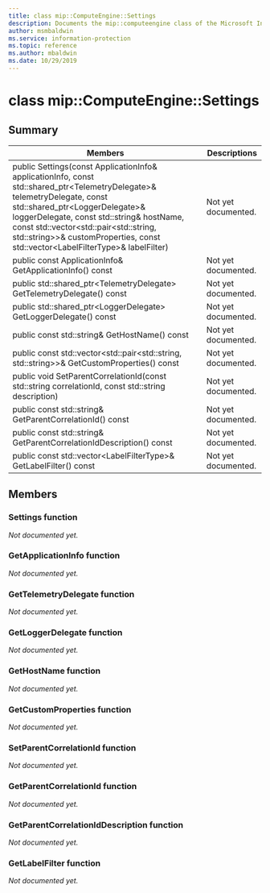 ```yaml
---
title: class mip::ComputeEngine::Settings 
description: Documents the mip::computeengine class of the Microsoft Information Protection (MIP) SDK.
author: msmbaldwin
ms.service: information-protection
ms.topic: reference
ms.author: mbaldwin
ms.date: 10/29/2019
---
```


# class mip::ComputeEngine::Settings 
  
## Summary
 Members                        | Descriptions                                
--------------------------------|---------------------------------------------
public Settings(const ApplicationInfo& applicationInfo, const std::shared_ptr\<TelemetryDelegate\>& telemetryDelegate, const std::shared_ptr\<LoggerDelegate\>& loggerDelegate, const std::string& hostName, const std::vector\<std::pair\<std::string, std::string\>\>& customProperties, const std::vector\<LabelFilterType\>& labelFilter)  | Not yet documented.
public const ApplicationInfo& GetApplicationInfo() const  | Not yet documented.
public std::shared_ptr\<TelemetryDelegate\> GetTelemetryDelegate() const  | Not yet documented.
public std::shared_ptr\<LoggerDelegate\> GetLoggerDelegate() const  | Not yet documented.
public const std::string& GetHostName() const  | Not yet documented.
public const std::vector\<std::pair\<std::string, std::string\>\>& GetCustomProperties() const  | Not yet documented.
public void SetParentCorrelationId(const std::string correlationId, const std::string description)  | Not yet documented.
public const std::string& GetParentCorrelationId() const  | Not yet documented.
public const std::string& GetParentCorrelationIdDescription() const  | Not yet documented.
public const std::vector\<LabelFilterType\>& GetLabelFilter() const  | Not yet documented.
  
## Members
  
### Settings function
_Not documented yet._

  
### GetApplicationInfo function
_Not documented yet._

  
### GetTelemetryDelegate function
_Not documented yet._

  
### GetLoggerDelegate function
_Not documented yet._

  
### GetHostName function
_Not documented yet._

  
### GetCustomProperties function
_Not documented yet._

  
### SetParentCorrelationId function
_Not documented yet._

  
### GetParentCorrelationId function
_Not documented yet._

  
### GetParentCorrelationIdDescription function
_Not documented yet._

  
### GetLabelFilter function
_Not documented yet._
